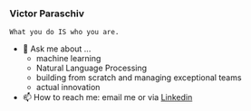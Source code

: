 ### Victor Paraschiv
`What you do IS who you are.`


- 💬 Ask me about ...
  - machine learning
  - Natural Language Processing
  - building from scratch and managing exceptional teams
  - actual innovation
- 📫 How to reach me: email me or via [Linkedin](https://www.linkedin.com/in/victor-para/)

